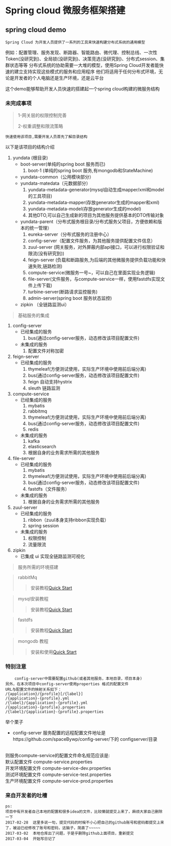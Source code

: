 Spring cloud 微服务框架搭建
====================
spring cloud demo
---------------------

    Spring Cloud 为开发人员提供了一系列的工具来快速构建分布式系统的通用模型 
例如：配置管理、服务发现、断路器、智能路由、微代理、控制总线、一次性Token(没研究到)、全局锁(没研究到)、决策竞选(没研究到)、分布式session、集群状态等等
分布式系统的协助需要一大堆的模型，使用Spring Cloud开发者能快速的建立支持实现这些模式的服务和应用程序
他们将适用于任何分布式环境，无论是开发者的个人电脑还是生产环境，还是云平台

这个demo能够帮助开发人员快速的搭建起一个spring cloud构建的微服务结构
### 未完成事项

 

> 1-网关层的权限控制完善
> 
> 2-权重调整和限流策略



    快速使用该项目,需要开发人员首先了解目录结构
以下是该项目的结构介绍


1. yundata (根目录)
    - boot-server(单纯的spring boot 服务而已)
        1. boot-1 (单纯的spring boot 服务,有mongodb和StateMachine)
    - yundata-common（公用模块部分）
    - yundata-matedata（元数据部分）
        1. yundata-metadata-generator(mysql自动生成mapper/xml和model的工具项目)
        2. yundata-metadata-mapper(存放generator生成的mapper和xml)
        3. yundata-metadata-model(存放generator生成的model)
        4. 其他DTO,可以自己生成新的项目为其他服务提供基本的DTO传输对象
    - yundata-parent（分布式服务根目录/分布式服务父项目，方便依赖和版本的统一管理）
        1. eureka-server（分布式服务的注册中心）
        2. config-server（配置文件服务，为其他服务提供配置文件信息）
        3. zuul-server (网关服务，对外屏蔽内部api接口，可以进行权限验证和限流(没有研究到))
        4. feign-server (负载和断路服务,为后端的其他微服务提供负载功能和快速失败,链路检测)
        5. compute-service(微服务一号~，可以自己在里面实现业务逻辑)
        6. file-server(文件服务，与compute-service一样，使用fastdfs实现文件上传下载)
        7. turbine-server(断路请求监控服务)
        8. admin-server(spring boot 服务状态监控)
    - zipkin （全链路监测ui）


<blockquote>
<p>基础服务的集成</p>
</blockquote>

1. config-server
    - 已经集成的服务
        1. bus(通过config-server服务，动态修改该项目配置文件)
    - 未集成的服务
        1. 配置文件对称加密
2. feign-server
    - 已经集成的服务
        1. thymeleaf(方便测试使用，实际生产环境中使用前后端分离)
        2. bus(通过config-server服务，动态修改该项目配置文件)
        3. feign 自动支持hystrix
        4. sleuth 链路监测
3. compute-service
    - 已经集成的服务
        1. mybatis
        2. rabbitmq
        3. thymeleaf(方便测试使用，实际生产环境中使用前后端分离)
        4. bus(通过config-server服务，动态修改该项目配置文件)
        5. redis
    - 未集成的服务
        1. kafka
        2. elasticsearch
        3. 根据自身的业务需求所需的其他服务
4. file-server
    - 已经集成的服务
        1. mybatis
        2. thymeleaf(方便测试使用，实际生产环境中使用前后端分离)
        3. bus(通过config-server服务，动态修改该项目配置文件)
        4. fastdfs（文件服务）
    - 未集成的服务
        1. 根据自身的业务需求所需的其他服务
5. zuul-server
    - 已经集成的服务
        1. ribbon（zuul本身支持ribbon实现负载）
        2. spring session
    - 未集成的服务
        1. 权限控制
        2. 流量限流   
6. zipkin 
    - 已集成 ui
        实现全链路监测可视化
<blockquote>
<p>服务所需的环境搭建</p>
</blockquote>

> rabbitMq 
>> 安装教程[Quick Start][1]

> mysql安装教程
>> 安装教程[Quick Start][2]

> fastdfs
>> 安装教程[Quick Start][3]

> mongodb 教程
>> 安装和使用[Quick Start][4]

[1]: http://xpenxpen.iteye.com/blog/1474608/
[2]: http://blog.csdn.net/qq_27376871/article/details/51279211/
[3]: http://blog.csdn.net/xyang81/article/details/52837974
[4]: http://www.yiibai.com/mongodb/mongodb_quick_guide.html

### 特别注意
        config-server中需要配置github(或者其他服务，本地目录，项目本身)
    另外，在本次项目中config-server使用properties 格式的配置文件
    URL与配置文件的映射关系如下：
    /{application}/{profile}[/{label}]
    /{application}-{profile}.yml
    /{label}/{application}-{profile}.yml
    /{application}-{profile}.properties
    /{label}/{application}-{profile}.properties

举个栗子<br/>
- config-server 服务配置的远程配置文件地址是https://github.com/spaceBywp/config-server/下的 configserver/目录
<br/>
则服务compute-service的配置文件命名规范应该是:
<br/>默认配置文件
compute-service.properties
<br/>开发环境配置文件
compute-service-dev.properties
<br/>测试环境配置文件
compute-service-test.properties
<br/>生产环境配置文件
compute-service-prod.properties


### 来自开发者的吐槽
    ps:
    项目中有开发者自己本地的配置和很多idea的文件，比较懒就提交上来了，麻烦大家自己删除一下
    2017-02-28  这里多说一句，提交代码的时候不小心把自己的github账号和密码都提交上来了，被迫已经修改了账号和密码，这脑子，简直了~~~~~
    2017-03-02  本地仓库出了问题，于是乎删除github上面项目，重新提交
    2017-03-04  开始写日记了